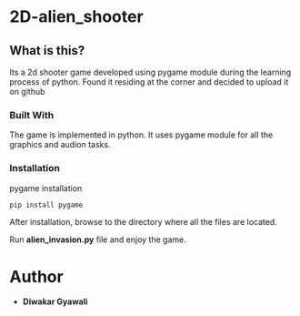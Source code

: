# 2D-alien_shooter

## What is this?

Its a 2d shooter game developed using pygame module during the learning process of python. Found it residing at the corner and decided to upload it on github

### Built With

The game is implemented in python.
It uses pygame module for all the graphics and audion tasks.

### Installation

pygame installation

```bash 
pip install pygame
```

After installation, browse to the directory where all the files are located.

Run **alien_invasion.py** file and enjoy the game.

# Author
* **Diwakar Gyawali**

